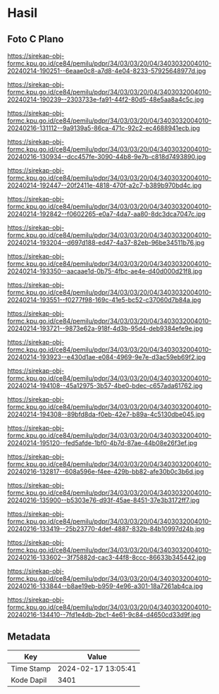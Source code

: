 # Hasil

## Foto C Plano

https://sirekap-obj-formc.kpu.go.id/ce84/pemilu/pdpr/34/03/03/20/04/3403032004010-20240214-190251--6eaae0c8-a7d8-4e04-8233-57925648977d.jpg

https://sirekap-obj-formc.kpu.go.id/ce84/pemilu/pdpr/34/03/03/20/04/3403032004010-20240214-190239--2303733e-fa91-44f2-80d5-48e5aa8a4c5c.jpg

https://sirekap-obj-formc.kpu.go.id/ce84/pemilu/pdpr/34/03/03/20/04/3403032004010-20240216-131112--9a9139a5-86ca-471c-92c2-ec4688941ecb.jpg

https://sirekap-obj-formc.kpu.go.id/ce84/pemilu/pdpr/34/03/03/20/04/3403032004010-20240216-130934--dcc457fe-3090-44b8-9e7b-c818d7493890.jpg

https://sirekap-obj-formc.kpu.go.id/ce84/pemilu/pdpr/34/03/03/20/04/3403032004010-20240214-192447--20f2411e-4818-470f-a2c7-b389b970bd4c.jpg

https://sirekap-obj-formc.kpu.go.id/ce84/pemilu/pdpr/34/03/03/20/04/3403032004010-20240214-192842--f0602265-e0a7-4da7-aa80-8dc3dca7047c.jpg

https://sirekap-obj-formc.kpu.go.id/ce84/pemilu/pdpr/34/03/03/20/04/3403032004010-20240214-193204--d697d188-ed47-4a37-82eb-96be34511b76.jpg

https://sirekap-obj-formc.kpu.go.id/ce84/pemilu/pdpr/34/03/03/20/04/3403032004010-20240214-193350--aacaae1d-0b75-4fbc-ae4e-d40d000d21f8.jpg

https://sirekap-obj-formc.kpu.go.id/ce84/pemilu/pdpr/34/03/03/20/04/3403032004010-20240214-193551--f0277f98-169c-41e5-bc52-c37060d7b84a.jpg

https://sirekap-obj-formc.kpu.go.id/ce84/pemilu/pdpr/34/03/03/20/04/3403032004010-20240214-193721--9873e62a-918f-4d3b-95d4-deb9384efe9e.jpg

https://sirekap-obj-formc.kpu.go.id/ce84/pemilu/pdpr/34/03/03/20/04/3403032004010-20240214-193923--e430d1ae-e084-4969-9e7e-d3ac59eb69f2.jpg

https://sirekap-obj-formc.kpu.go.id/ce84/pemilu/pdpr/34/03/03/20/04/3403032004010-20240214-194108--45a12975-3b57-4be0-bdec-c657ada61762.jpg

https://sirekap-obj-formc.kpu.go.id/ce84/pemilu/pdpr/34/03/03/20/04/3403032004010-20240214-194308--89bfd8da-f0eb-42e7-b89a-4c5130dbe045.jpg

https://sirekap-obj-formc.kpu.go.id/ce84/pemilu/pdpr/34/03/03/20/04/3403032004010-20240214-195120--fed5afde-1bf0-4b7d-87ae-44b08e26f3ef.jpg

https://sirekap-obj-formc.kpu.go.id/ce84/pemilu/pdpr/34/03/03/20/04/3403032004010-20240216-132817--608a596e-f4ee-429b-bb82-afe30b0c3b6d.jpg

https://sirekap-obj-formc.kpu.go.id/ce84/pemilu/pdpr/34/03/03/20/04/3403032004010-20240216-135900--b5303e76-d93f-45ae-8451-37e3b3172ff7.jpg

https://sirekap-obj-formc.kpu.go.id/ce84/pemilu/pdpr/34/03/03/20/04/3403032004010-20240216-133419--25b23770-4def-4887-832b-84b10997d24b.jpg

https://sirekap-obj-formc.kpu.go.id/ce84/pemilu/pdpr/34/03/03/20/04/3403032004010-20240216-133602--3f75882d-cac3-44f8-8ccc-86633b345442.jpg

https://sirekap-obj-formc.kpu.go.id/ce84/pemilu/pdpr/34/03/03/20/04/3403032004010-20240216-133844--b8ae19eb-b959-4e96-a301-18a7261ab4ca.jpg

https://sirekap-obj-formc.kpu.go.id/ce84/pemilu/pdpr/34/03/03/20/04/3403032004010-20240216-134410--7fd1e4db-2bc1-4e61-9c84-d4650cd33d9f.jpg


## Metadata

| Key        | Value               |
| ---------- | ------------------- |
| Time Stamp | 2024-02-17 13:05:41 |
| Kode Dapil | 3401                |



